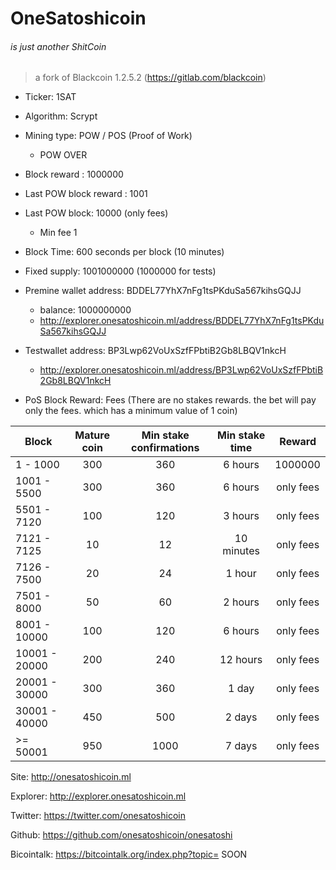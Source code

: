 # OneSatoshicoin
###### is just another ShitCoin 


> a fork of Blackcoin 1.2.5.2 (https://gitlab.com/blackcoin) 


- Ticker: 1SAT
- Algorithm: Scrypt
- Mining type: POW / POS (Proof of Work)
    - POW OVER 
- Block reward : 1000000 
- Last POW block reward : 1001
- Last POW block: 10000 (only fees)
    - Min fee 1 
- Block Time: 600 seconds per block  (10 minutes)
- Fixed supply: 1001000000    (1000000 for tests)
- Premine wallet address: BDDEL77YhX7nFg1tsPKduSa567kihsGQJJ
    - balance: 1000000000
    - http://explorer.onesatoshicoin.ml/address/BDDEL77YhX7nFg1tsPKduSa567kihsGQJJ

- Testwallet address: BP3Lwp62VoUxSzfFPbtiB2Gb8LBQV1nkcH
    - http://explorer.onesatoshicoin.ml/address/BP3Lwp62VoUxSzfFPbtiB2Gb8LBQV1nkcH
    
- PoS Block Reward: Fees (There are no stakes rewards. the bet will pay only the fees. which has a minimum value of 1 coin)


| Block         | Mature coin   | Min stake confirmations   | Min stake time    | Reward    |
|---------------|:-------------:|:-------------------------:|:-----------------:|:---------:|
| 1 - 1000      | 300           | 360                       | 6 hours           | 1000000   |
| 1001 - 5500   | 300           | 360                       | 6 hours           | only fees |
| 5501 - 7120   | 100           | 120                       | 3 hours           | only fees |
| 7121 - 7125   | 10            | 12                        | 10 minutes        | only fees |
| 7126 - 7500   | 20            | 24                        | 1 hour            | only fees |
| 7501 - 8000   | 50            | 60                        | 2 hours           | only fees |
| 8001 - 10000  | 100           | 120                       | 6 hours           | only fees |
| 10001 - 20000 | 200           | 240                       | 12 hours          | only fees |
| 20001 - 30000 | 300           | 360                       | 1 day             | only fees |
| 30001 - 40000 | 450           | 500                       | 2 days            | only fees |
|  >= 50001     | 950           | 1000                      | 7 days            | only fees |




Site: http://onesatoshicoin.ml

Explorer: http://explorer.onesatoshicoin.ml

Twitter: https://twitter.com/onesatoshicoin 

Github: https://github.com/onesatoshicoin/onesatoshi

Bicointalk:  https://bitcointalk.org/index.php?topic= SOON 

